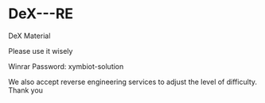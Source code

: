 # DeX---RE

DeX Material

Please use it wisely

Winrar Password: xymbiot-solution

We also accept reverse engineering services to adjust the level of difficulty. Thank you

